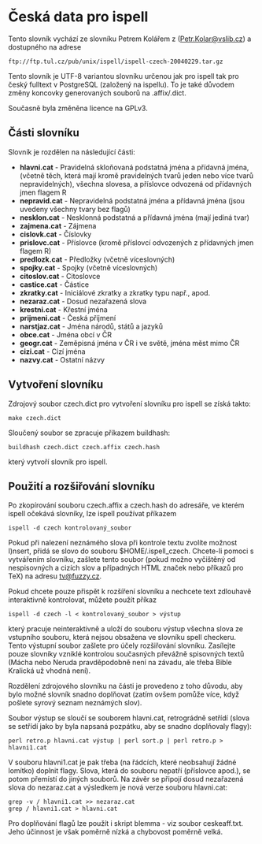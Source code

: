 Česká data pro ispell
=====================

Tento slovník vychází ze slovníku Petrem Kolářem z (Petr.Kolar@vslib.cz)
a dostupného na adrese

    ftp://ftp.tul.cz/pub/unix/ispell/ispell-czech-20040229.tar.gz

Tento slovník je UTF-8 variantou slovníku určenou jak pro ispell tak pro
český fulltext v PostgreSQL (založený na ispellu). To je také důvodem
změny koncovky generovaných souborů na .affix/.dict.

Současně byla změněna licence na GPLv3.


Části slovníku
--------------

Slovník je rozdělen na následující části:

* **hlavni.cat** - Pravidelná skloňovaná podstatná jména a přídavná jména,
  (včetně těch, která mají kromě pravidelných tvarů jeden nebo více tvarů
  nepravidelných), všechna slovesa, a příslovce odvozená od přídavných jmen
  flagem R
* **nepravid.cat** - Nepravidelná podstatná jména a přídavná jména (jsou
  uvedeny všechny tvary bez flagů)
* **nesklon.cat** - Nesklonná podstatná a přídavná jména (mají jediná tvar)
* **zajmena.cat** - Zájmena
* **cislovk.cat** - Číslovky
* **prislovc.cat** - Příslovce (kromě příslovcí odvozených z přídavných jmen
  flagem R)
* **predlozk.cat** - Předložky (včetně víceslovných)
* **spojky.cat** - Spojky (včetně víceslovných)
* **citoslov.cat** - Citoslovce
* **castice.cat** - Částice
* **zkratky.cat** - Iniciálové zkratky a zkratky typu např., apod.
* **nezaraz.cat** - Dosud nezařazená slova
* **krestni.cat** - Křestní jména
* **prijmeni.cat** - Česká příjmení
* **narstjaz.cat** - Jména národů, států a jazyků
* **obce.cat** - Jména obcí v ČR
* **geogr.cat** - Zeměpisná jména v ČR i ve světě, jména měst mimo ČR
* **cizi.cat** - Cizí jména
* **nazvy.cat** - Ostatní názvy


Vytvoření slovníku
------------------

Zdrojový soubor czech.dict pro vytvoření slovníku pro ispell se získá takto:

    make czech.dict

Sloučený soubor se zpracuje příkazem buildhash:

    buildhash czech.dict czech.affix czech.hash

který vytvoří slovník pro ispell.


Použití a rozšiřování slovníku
------------------------------

Po zkopírování souboru czech.affix a czech.hash do adresáře, ve kterém
ispell očekává slovníky, lze ispell používat příkazem

    ispell -d czech kontrolovaný_soubor

Pokud při nalezení neznámého slova při kontrole textu zvolíte možnost
I)nsert, přidá se slovo do souboru $HOME/.ispell_czech. Chcete-li pomoci
s vytvářením slovníku, zašlete tento soubor (pokud možno vyčištěný od
nespisovných a cizích slov a případných HTML značek nebo příkazů pro
TeX) na adresu tv@fuzzy.cz.

Pokud chcete pouze přispět k rozšíření slovníku a nechcete text zdlouhavě
interaktivně kontrolovat, můžete použít příkaz

    ispell -d czech -l < kontrolovaný_soubor > výstup

který pracuje neinteraktivně a uloží do souboru výstup všechna slova
ze vstupního souboru, která nejsou obsažena ve slovníku spell checkeru.
Tento výstupní soubor zašlete pro účely rozšiřování slovníku. Zasílejte
pouze slovníky vzniklé kontrolou současných převážně spisovných textů
(Mácha nebo Neruda pravděpodobně není na závadu, ale třeba Bible Kralická
už vhodná není).

Rozdělení zdrojového slovníku na části je provedeno z toho důvodu, aby
bylo možné slovník snadno doplňovat (zatím ovšem pomůže více, když pošlete
syrový seznam neznámých slov).

Soubor výstup se sloučí se souborem hlavni.cat, retrográdně setřídí
(slova se setřídí jako by byla napsaná pozpátku, aby se snadno doplňovaly
flagy):

    perl retro.p hlavni.cat výstup | perl sort.p | perl retro.p > hlavni1.cat

V souboru hlavni1.cat je pak třeba (na řádcích, které neobsahují žádné
lomítko) doplnit flagy. Slova, která do souboru nepatří (příslovce apod.),
se potom přemístí do jiných souborů. Na závěr se připojí dosud nezařazená
slova do nezaraz.cat a výsledkem je nová verze souboru hlavni.cat:

    grep -v / hlavni1.cat >> nezaraz.cat
    grep / hlavni1.cat > hlavni.cat

Pro doplňování flagů lze použít i skript blemma - viz soubor ceskeaff.txt.
Jeho účinnost je však poměrně nízká a chybovost poměrně velká.
